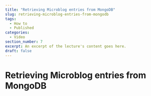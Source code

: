 ```yaml
---
title: "Retrieving Microblog entries from MongoDB"
slug: retrieving-microblog-entries-from-mongodb
tags:
  - How to
  - Published
categories:
  - Video
section_number: 7
excerpt: An excerpt of the lecture's content goes here.
draft: false
---
```


# Retrieving Microblog entries from MongoDB